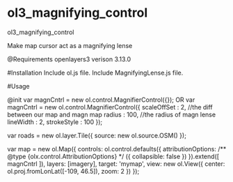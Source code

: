 # ol3_magnifying_control
ol3_magnifying_control

Make map cursor act as a magnifying lense

@Requirements
openlayers3 verison 3.13.0

#Installation
    Include ol.js file.
    Include MagnifyingLense.js file.

#Usage

@init
var magnCntrl = new ol.control.MagnifierControl({});
OR
var magnCntrl = new ol.control.MagnifierControl({
scaleOffSet : 2,     //the diff between our map and magn map
radius      : 100,   //the radius of magn lense
lineWidth   : 2,
strokeStyle : 100
});


var roads = new ol.layer.Tile({
  source: new ol.source.OSM()
});

var map = new ol.Map({
 controls: ol.control.defaults({
    attributionOptions: /** @type {olx.control.AttributionOptions} */ ({
      collapsible: false
    })
  }).extend([
    magnCntrl
  ]),
  layers: [imagery],
  target: 'mymap',
  view: new ol.View({
    center: ol.proj.fromLonLat([-109, 46.5]),
    zoom: 2
  })
});
